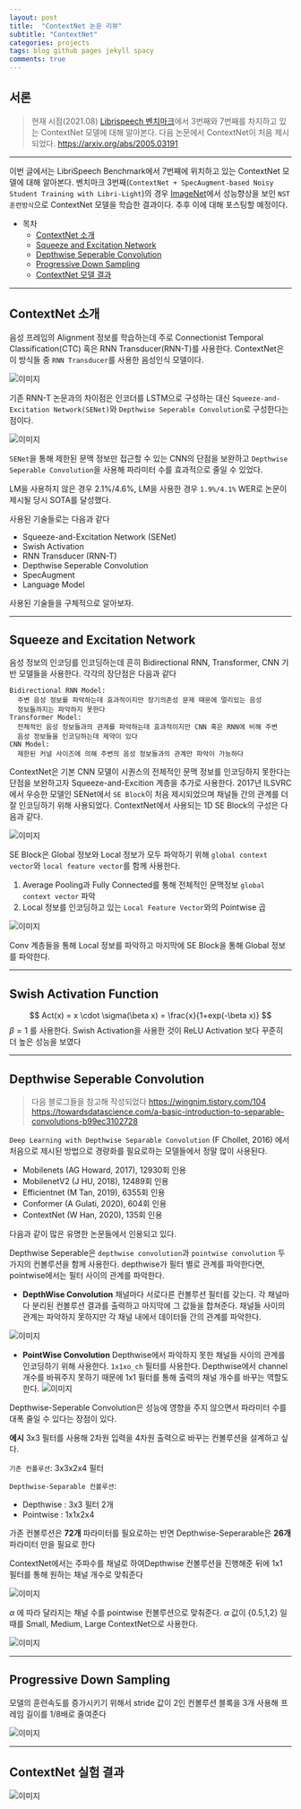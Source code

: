 ```yaml
---
layout: post
title:  "ContextNet 논문 리뷰"
subtitle: "ContextNet"
categories: projects
tags: blog github pages jekyll spacy
comments: true
---
```



## 서론
> 현재 시점(2021.08) [Librispeech 벤치마크](https://paperswithcode.com/sota/speech-recognition-on-librispeech-test-clean)에서 3번째와 7번째를 차지하고
> 있는 ContextNet 모델에 대해 알아본다.
> 다음 논문에서 ContextNet이 처음 제시되었다. https://arxiv.org/abs/2005.03191
>
---

이번 글에서는 LibriSpeech Benchmark에서 7번째에 위치하고 있는 ContextNet 모델에 대해 알아본다.
벤치마크 3번째(`ContextNet + SpecAugment-based Noisy Student Training with Libri-Light`)의
경우 [ImageNet](https://arxiv.org/abs/1911.04252)에서 성능향상을 보인 `NST 훈련방식`으로
ContextNet 모델을 학습한 결과이다. 추후 이에 대해 포스팅할 예정이다.

- 목차  
  - [ContextNet 소개](#contextnet-소개)
  - [Squeeze and Excitation Network](#squeeze-and-excitation-network)
  - [Depthwise Seperable Convolution](#depthwise-seperable-convolution)
  - [Progressive Down Sampling](#progressive-down-sampling)
  - [ContextNet 모델 결과](#contextnet-모델-결과)

---

## ContextNet 소개
음성 프레임의 Alignment 정보를 학습하는데 주로 Connectionist Temporal Classification(CTC)
혹은 RNN Transducer(RNN-T)를 사용한다. ContextNet은 이 방식들 중 `RNN Transducer`를
사용한 음성인식 모델이다.

![이미지](https://3.bp.blogspot.com/-Z_W8MILyUsk/XIauDigQ93I/AAAAAAAAD5E/0LsZWC3mWaIDrzSN0I4QCGGBWBzg5XNYgCEwYBhgL/s1600/image2.png)

기존 RNN-T 논문과의 차이점은 인코더를 LSTM으로 구성하는 대신 `Squeeze-and-Excitation Network(SENet)`와 `Depthwise Seperable Convolution`로 구성한다는 점이다.

![이미지](https://user-images.githubusercontent.com/54731898/122670336-864ba400-d1fc-11eb-985e-e40e20339a68.png)

`SENet`을 통해 제한된 문맥 정보만 접근할 수 있는 CNN의 단점을 보완하고
`Depthwise Seperable Convolution`을 사용해 파라미터 수를 효과적으로 줄일 수 있었다.

LM을 사용하지 않은 경우 2.1%/4.6%, LM을 사용한 경우 `1.9%/4.1%` WER로 논문이 제시될
당시 SOTA를 달성했다.  

사용된 기술들로는 다음과 같다
- Squeeze-and-Excitation Network (SENet)
- Swish Activation
- RNN Transducer (RNN-T)
- Depthwise Seperable Convolution
- SpecAugment
- Language Model

사용된 기술들을 구체적으로 알아보자.

---

## Squeeze and Excitation Network
음성 정보의 인코딩를 인코딩하는데 흔히 Bidirectional RNN, Transformer, CNN 기반
모델들을 사용한다. 각각의 장단점은 다음과 같다
```
Bidirectional RNN Model:
  주변 음성 정보를 파악하는데 효과적이지만 장기의존성 문제 때문에 멀리있는 음성
  정보들까지는 파악하지 못한다
Transformer Model:
  전체적인 음성 정보들과의 관계를 파악하는데 효과적이지만 CNN 혹은 RNN에 비해 주변
  음성 정보들을 인코딩하는데 제약이 있다
CNN Model:
  제한된 커널 사이즈에 의해 주변의 음성 정보들과의 관계만 파악이 가능하다
```

ContextNet은 기본 CNN 모델이 시퀀스의 전체적인 문맥 정보를 인코딩하지 못한다는 단점을 보완하고자 Squeeze-and-Excition 계층을 추가로 사용한다.
2017년 ILSVRC에서 우승한 모델인 SENet에서 `SE Block`이 처음 제시되었으며 채널들 간의 관계를 더 잘 인코딩하기 위해 사용되었다. ContextNet에서 사용되는 1D SE Block의 구성은 다음과 같다.

![이미지](https://ai2-s2-public.s3.amazonaws.com/figures/2017-08-08/6c26df2751507c8a713b481dfa8fcb6ccfc359f6/3-Figure2-1.png)

SE Block은 Global 정보와 Local 정보가 모두 파악하기 위해 `global context vector`와 `local feature vector`를 함께 사용한다.

1. Average Pooling과 Fully Connected를 통해 전체적인 문맥정보 `global context vector` 파악
2. Local 정보를 인코딩하고 있는 `Local Feature Vector`와의 Pointwise 곱

![이미지](https://user-images.githubusercontent.com/54731898/122670336-864ba400-d1fc-11eb-985e-e40e20339a68.png)

Conv 계층들을 통해 Local 정보를 파악하고 마지막에 SE Block을 통해 Global 정보를 파악한다.

---

## Swish Activation Function
$$
Act(x) = x \cdot \sigma(\beta x) = \frac{x}{1+exp(-\beta x)}
$$
$\beta =1$ 를 사용한다. Swish Activation을 사용한 것이 ReLU Activation 보다
꾸준히 더 높은 성능을 보였다

---

## Depthwise Seperable Convolution
> 다음 블로그들을 참고해 작성되었다
> https://wingnim.tistory.com/104
> https://towardsdatascience.com/a-basic-introduction-to-separable-convolutions-b99ec3102728
>

`Deep Learning with Depthwise Separable Convolution` (F Chollet, 2016) 에서 처음으로
제시된 방법으로 경량화를 필요로하는 모델들에서 정말 많이 사용된다.

- Mobilenets (AG Howard, 2017), 12930회 인용
- MobilenetV2 (J HU, 2018), 12489회 인용
- Efficientnet (M Tan, 2019), 6355회 인용
- Conformer (A Gulati, 2020), 604회 인용
- ContextNet (W Han, 2020), 135회 인용

다음과 같이 많은 유명한 논문들에서 인용되고 있다.

Depthwise Seperable은 `depthwise convolution`과 `pointwise convolution` 두 가지의
컨볼루션을 함께 사용한다. depthwise가 필터 별로 관계를 파악한다면, pointwise에서는
필터 사이의 관계를 파악한다.

* __DepthWise Convolution__
채널마다 서로다른 컨볼루션 필터를 갖는다. 각 채널마다 분리된 컨볼루션 결과를 출력하고 마지막에 그 값들을 합쳐준다.
채널들 사이의 관계는 파악하지 못하지만 각 채널 내에서 데이터들 간의 관계를 파악한다.

![이미지](https://img1.daumcdn.net/thumb/R1280x0/?scode=mtistory2&fname=https%3A%2F%2Fblog.kakaocdn.net%2Fdn%2FAyNcz%2FbtqAmtNdX2P%2FUTwjESXKnxRUYuPgHKTEp1%2Fimg.png)


* __PointWise Convolution__
Depthwise에서 파악하지 못한 채널들 사이의 관계를 인코딩하기 위해 사용한다.
`1x1xo_ch` 필터를 사용한다. Depthwise에서
channel 개수를 바꿔주지 못하기 때문에 1x1 필터를 통해 출력의 채널 개수를 바꾸는 역할도 한다.
![이미지](https://img1.daumcdn.net/thumb/R1280x0/?scode=mtistory2&fname=https%3A%2F%2Fblog.kakaocdn.net%2Fdn%2Fda6O8n%2FbtqAjWJOKs3%2FAVCwUhwvvZegr65yFhPBVk%2Fimg.png)

Depthwise-Seperable Convolution은 성능에 영향을 주지 않으면서 파라미터 수를 대폭 줄일 수 있다는 장점이 있다.

__에시__
3x3 필터를 사용해 2차원 입력을 4차원 출력으로 바꾸는 컨볼루션을 설계하고 싶다.

`기존 컨폴루션`: 3x3x2x4 필터

`Depthwise-Separable 컨볼루션`:
  - Depthwise : 3x3 필터 2개
  - Pointwise : 1x1x2x4

가존 컨볼루션은 __72개__ 파라미터를 필요로하는 반면 Depthwise-Seperarable은 __26개__ 파라미터 만을 필요로 한다

ContextNet에서는 주파수를 채널로 하여Depthwise 컨볼루션을 진행해준 뒤에 1x1 필터를 통해 원하는 채널 개수로 맞춰준다

![이미지](https://user-images.githubusercontent.com/54731898/122670308-4b497080-d1fc-11eb-93ae-cd2bd179440c.png)

$\alpha$ 에 따라 달라지는 채널 수를 pointwise 컨볼루션으로 맞춰준다.
$\alpha$ 값이 {0.5,1,2} 일 때를 Small, Medium, Large ContextNet으로 사용한다.

![이미지](https://user-images.githubusercontent.com/46676700/133924693-c9268573-4396-411b-8f2b-6728af6196ca.png)

---

## Progressive Down Sampling
모델의 훈련속도를 증가시키기 위해서 stride 값이 2인 컨볼루션 블록을 3개 사용해 프레임 길이를 1/8배로 줄여준다

![이미지](https://user-images.githubusercontent.com/46676700/133924687-15f0c85f-a9b2-4629-ac63-a0ef7b849ade.png)

---

## ContextNet 실험 결과
![이미지](https://user-images.githubusercontent.com/46676700/133924670-44ad7506-3262-45e1-8601-859c6e230dca.png)
